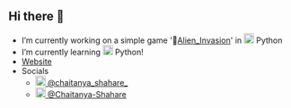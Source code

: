 ## Hi there 👋

<!-- <!-- 
**Chaitanya-Shahare/Chaitanya-Shahare** is a ✨ _special_ ✨ repository because its `README.md` (this file) appears on your GitHub profile.

Here are some ideas to get you started:
-->

- I’m currently working on a simple game '👾[Alien_Invasion](https://github.com/Chaitanya-Shahare/Alien_Invasion_Python)' in  <img src="https://upload.wikimedia.org/wikipedia/commons/c/c3/Python-logo-notext.svg" width="18" height="18"> Python
- I’m currently learning <img src="https://upload.wikimedia.org/wikipedia/commons/c/c3/Python-logo-notext.svg" width="18" height="18"> Python!
- [Website](https://chaitanya-shahare.github.io)
- Socials
  -  [<img src="https://upload.wikimedia.org/wikipedia/commons/thumb/a/a5/Instagram_icon.png/2048px-Instagram_icon.png" width="18" height="18"> @chaitanya_shahare_](https://www.instagram.com/chaitanya_shahare_/)
  - [<img src="https://cdn-icons-png.flaticon.com/512/174/174857.png" width="18" height="18"> @Chaitanya-Shahare](https://www.linkedin.com/in/cs03/)



